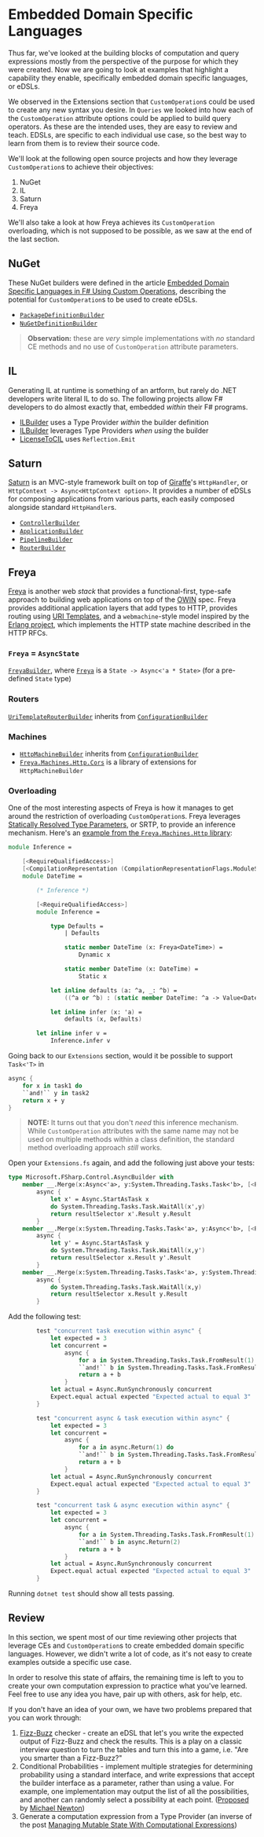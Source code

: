 # Embedded Domain Specific Languages

Thus far, we've looked at the building blocks of computation and query expressions mostly from the perspective of the purpose for which they were created. Now we are going to look at examples that highlight a capability they enable, specifically embedded domain specific languages, or eDSLs.

We observed in the Extensions section that `CustomOperation`s could be used to create any new syntax you desire. In `Queries` we looked into how each of the `CustomOperation` attribute options could be applied to build query operators. As these are the intended uses, they are easy to review and teach. EDSLs, are specific to each individual use case, so the best way to learn from them is to review their source code.

We'll look at the following open source projects and how they leverage `CustomOperation`s to achieve their objectives:

1. NuGet
2. IL
3. Saturn
4. Freya

We'll also take a look at how Freya achieves its `CustomOperation` overloading, which is not supposed to be possible, as we saw at the end of the last section.

## NuGet

These NuGet builders were defined in the article [Embedded Domain Specific Languages in F# Using Custom Operations](http://www.readcopyupdate.com/blog/2014/10/10/edsls-using-custom-operations.html), describing the potential for `CustomOperation`s to be used to create eDSLs.

* [`PackageDefinitionBuilder`](https://github.com/flashcurd/NugetDsl/blob/master/NuGetDsl/Dsl.fs#L127-L198)
* [`NuGetDefinitionBuilder`](https://github.com/flashcurd/NugetDsl/blob/master/NuGetDsl/Dsl.fs#L127-L198)

> **Observation:** these are _very_ simple implementations with _no_ standard CE methods and no use of `CustomOperation` attribute parameters.

## IL

Generating IL at runtime is something of an artform, but rarely do .NET developers write literal IL to do so. The following projects allow F# developers to do almost exactly that, embedded _within_ their F# programs.

* [ILBuilder](https://github.com/kbattocchi/ILBuilder/blob/master/ILBuilder.fs) uses a Type Provider _within_ the builder definition
* [ILBuilder](https://github.com/lisovin/ILBuilder/blob/master/ILBuilder/Builders.fs) leverages Type Providers _when using_ the builder
* [LicenseToCIL](https://github.com/rspeele/LicenseToCIL/blob/master/LicenseToCIL/CILBuilder.fs) uses `Reflection.Emit`

## Saturn

[Saturn](https://saturnframework.org/) is an MVC-style framework built on top of [Giraffe](https://github.com/giraffe-fsharp/Giraffe)'s `HttpHandler`, or `HttpContext -> Async<HttpContext option>`. It provides a number of eDSLs for composing applications from various parts, each easily composed alongside standard `HttpHandler`s.

* [`ControllerBuilder`](https://github.com/SaturnFramework/Saturn/blob/master/src/Saturn/Controller.fs)
* [`ApplicationBuilder`](https://github.com/SaturnFramework/Saturn/blob/master/src/Saturn/Application.fs)
* [`PipelineBuilder`](https://github.com/SaturnFramework/Saturn/blob/master/src/Saturn/Pipelines.fs)
* [`RouterBuilder`](https://github.com/SaturnFramework/Saturn/blob/master/src/Saturn/Router.fs)

## Freya

[Freya](https://freya.io/) is another web _stack_ that provides a functional-first, type-safe approach to building web applications on top of the [OWIN](http://owin.org/) spec. Freya provides additional application layers that add types to HTTP, provides routing using [URI Templates](https://tools.ietf.org/html/rfc6570), and a `webmachine`-style model inspired by the [Erlang project](https://github.com/webmachine/webmachine), which implements the HTTP state machine described in the HTTP RFCs.

### `Freya` = `AsyncState`

[`FreyaBuilder`](https://github.com/xyncro/freya-core/blob/master/src/Freya.Core/Expression.fs), where [`Freya`](https://github.com/xyncro/freya-core/blob/master/src/Freya.Core/Core.fs#L25-L61) is a `State -> Async<'a * State>` (for a pre-defined `State` type)

### Routers

[`UriTemplateRouterBuilder`](https://github.com/xyncro/freya-routers/blob/master/src/Freya.Routers.Uri.Template/Expression.fs) inherits from [`ConfigurationBuilder`](https://github.com/xyncro/freya-core/blob/master/src/Freya.Core/Configuration.fs)

### Machines

* [`HttpMachineBuilder`](https://github.com/xyncro/freya-machines/blob/master/src/Freya.Machines.Http/Expression.fs) inherits from [`ConfigurationBuilder`](https://github.com/xyncro/freya-core/blob/master/src/Freya.Core/Configuration.fs)
* [`Freya.Machines.Http.Cors`](https://github.com/xyncro/freya-machines/blob/master/src/Freya.Machines.Http.Cors/Expression.fs) is a library of extensions for `HttpMachineBuilder`

### Overloading

One of the most interesting aspects of Freya is how it manages to get around the restriction of overloading `CustomOperation`s. Freya leverages [Statically Resolved Type Parameters](), or SRTP, to provide an inference mechanism. Here's an [example from the `Freya.Machines.Http` library](https://github.com/xyncro/freya-machines/blob/master/src/Freya.Machines.Http/Inference.fs#L17-L47):

``` fsharp
module Inference =

    [<RequireQualifiedAccess>]
    [<CompilationRepresentation (CompilationRepresentationFlags.ModuleSuffix)>]
    module DateTime =

        (* Inference *)

        [<RequireQualifiedAccess>]
        module Inference =

            type Defaults =
                | Defaults

                static member DateTime (x: Freya<DateTime>) =
                    Dynamic x

                static member DateTime (x: DateTime) =
                    Static x

            let inline defaults (a: ^a, _: ^b) =
                ((^a or ^b) : (static member DateTime: ^a -> Value<DateTime>) a)

            let inline infer (x: 'a) =
                defaults (x, Defaults)

        let inline infer v =
            Inference.infer v
```

Going back to our `Extensions` section, would it be possible to support `Task<'T>` in

``` fsharp
async {
    for x in task1 do
    ``and!`` y in task2
    return x + y
}
```

> **NOTE:** It turns out that you don't _need_ this inference mechanism. While `CustomOperation` attributes with the same name may not be used on multiple methods within a class definition, the standard method overloading approach _still_ works.

Open your `Extensions.fs` again, and add the following just above your tests:

``` fsharp
type Microsoft.FSharp.Control.AsyncBuilder with
    member __.Merge(x:Async<'a>, y:System.Threading.Tasks.Task<'b>, [<ProjectionParameter>] resultSelector) =
        async {
            let x' = Async.StartAsTask x
            do System.Threading.Tasks.Task.WaitAll(x',y)
            return resultSelector x'.Result y.Result
        }
    member __.Merge(x:System.Threading.Tasks.Task<'a>, y:Async<'b>, [<ProjectionParameter>] resultSelector) =
        async {
            let y' = Async.StartAsTask y
            do System.Threading.Tasks.Task.WaitAll(x,y')
            return resultSelector x.Result y'.Result
        }
    member __.Merge(x:System.Threading.Tasks.Task<'a>, y:System.Threading.Tasks.Task<'b>, [<ProjectionParameter>] resultSelector) =
        async {
            do System.Threading.Tasks.Task.WaitAll(x,y)
            return resultSelector x.Result y.Result
        }
```

Add the following test:

``` fsharp
        test "concurrent task execution within async" {
            let expected = 3
            let concurrent =
                async {
                    for a in System.Threading.Tasks.Task.FromResult(1) do
                    ``and!`` b in System.Threading.Tasks.Task.FromResult(2)
                    return a + b
                }
            let actual = Async.RunSynchronously concurrent
            Expect.equal actual expected "Expected actual to equal 3"
        }

        test "concurrent async & task execution within async" {
            let expected = 3
            let concurrent =
                async {
                    for a in async.Return(1) do
                    ``and!`` b in System.Threading.Tasks.Task.FromResult(2)
                    return a + b
                }
            let actual = Async.RunSynchronously concurrent
            Expect.equal actual expected "Expected actual to equal 3"
        }

        test "concurrent task & async execution within async" {
            let expected = 3
            let concurrent =
                async {
                    for a in System.Threading.Tasks.Task.FromResult(1) do
                    ``and!`` b in async.Return(2)
                    return a + b
                }
            let actual = Async.RunSynchronously concurrent
            Expect.equal actual expected "Expected actual to equal 3"
        }
```

Running `dotnet test` should show all tests passing.

## Review

In this section, we spent most of our time reviewing other projects that leverage CEs and `CustomOperation`s to create embedded domain specific languages. However, we didn't write a lot of code, as it's not easy to create examples outside a specific use case.

In order to resolve this state of affairs, the remaining time is left to you to create your own computation expression to practice what you've learned. Feel free to use any idea you have, pair up with others, ask for help, etc.

If you don't have an idea of your own, we have two problems prepared that you can work through:

1. [Fizz-Buzz](https://blog.codinghorror.com/why-cant-programmers-program/) checker - create an eDSL that let's you write the expected output of Fizz-Buzz and check the results. This is a play on a classic interview question to turn the tables and turn this into a game, i.e. "Are you smarter than a Fizz-Buzz?"
2. Conditional Probabilities - implement multiple strategies for determining probability  using a standard interface, and write expressions that accept the builder interface as a parameter, rather than using a value. For example, one implementation may output the list of all the possibilities, and another can randomly select a possibility at each point. ([Proposed](https://twitter.com/mavnn/status/999974726587076609) by [Michael Newton](https://twitter.com/mavnn))
3. Generate a computation expression from a Type Provider (an inverse of the post [Managing Mutable State With Computational Expressions](http://blog.mavnn.co.uk/managing-mutable-state-with-computational-expressions/))

